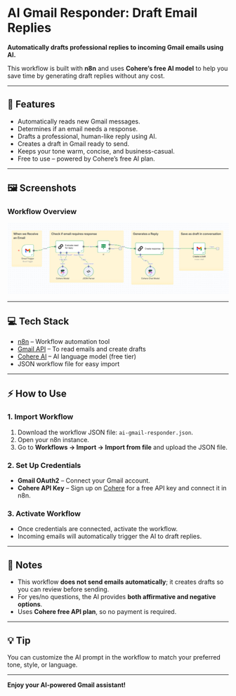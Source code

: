 # AI Gmail Responder: Draft Email Replies

**Automatically drafts professional replies to incoming Gmail emails using AI.**  

This workflow is built with **n8n** and uses **Cohere’s free AI model** to help you save time by generating draft replies without any cost.  

---

## 🚀 Features
- Automatically reads new Gmail messages.
- Determines if an email needs a response.
- Drafts a professional, human-like reply using AI.
- Creates a draft in Gmail ready to send.
- Keeps your tone warm, concise, and business-casual.
- Free to use – powered by Cohere’s free AI plan.  

---

## 🖼 Screenshots

### Workflow Overview
![Workflow Overview](screenshots/workflow-overview.png)

---

## 💻 Tech Stack
- [n8n](https://n8n.io/) – Workflow automation tool
- [Gmail API](https://developers.google.com/gmail/api) – To read emails and create drafts
- [Cohere AI](https://cohere.com/) – AI language model (free tier)
- JSON workflow file for easy import

---

## ⚡ How to Use

### 1. Import Workflow
1. Download the workflow JSON file: `ai-gmail-responder.json`.  
2. Open your n8n instance.  
3. Go to **Workflows → Import → Import from file** and upload the JSON file.

### 2. Set Up Credentials
- **Gmail OAuth2** – Connect your Gmail account.  
- **Cohere API Key** – Sign up on [Cohere](https://cohere.com/) for a free API key and connect it in n8n.

### 3. Activate Workflow
- Once credentials are connected, activate the workflow.  
- Incoming emails will automatically trigger the AI to draft replies.

---

## 📌 Notes
- This workflow **does not send emails automatically**; it creates drafts so you can review before sending.  
- For yes/no questions, the AI provides **both affirmative and negative options**.  
- Uses **Cohere free API plan**, so no payment is required.   

---

## 💡 Tip
You can customize the AI prompt in the workflow to match your preferred tone, style, or language.  

---

**Enjoy your AI-powered Gmail assistant!**
